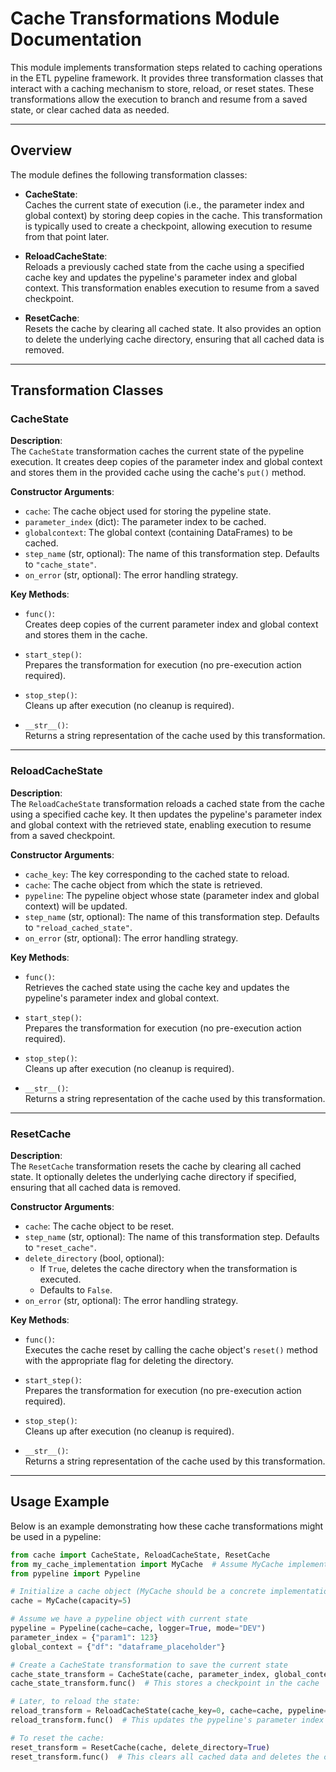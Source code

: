 # Cache Transformations Module Documentation

This module implements transformation steps related to caching operations in the ETL pypeline framework. It provides three transformation classes that interact with a caching mechanism to store, reload, or reset states. These transformations allow the execution to branch and resume from a saved state, or clear cached data as needed.

---

## Overview

The module defines the following transformation classes:

- **CacheState**:  
  Caches the current state of execution (i.e., the parameter index and global context) by storing deep copies in the cache. This transformation is typically used to create a checkpoint, allowing execution to resume from that point later.

- **ReloadCacheState**:  
  Reloads a previously cached state from the cache using a specified cache key and updates the pypeline's parameter index and global context. This transformation enables execution to resume from a saved checkpoint.

- **ResetCache**:  
  Resets the cache by clearing all cached state. It also provides an option to delete the underlying cache directory, ensuring that all cached data is removed.

---

## Transformation Classes

### CacheState

**Description**:  
The `CacheState` transformation caches the current state of the pypeline execution. It creates deep copies of the parameter index and global context and stores them in the provided cache using the cache's `put()` method.

**Constructor Arguments**:
- `cache`: The cache object used for storing the pypeline state.
- `parameter_index` (dict): The parameter index to be cached.
- `globalcontext`: The global context (containing DataFrames) to be cached.
- `step_name` (str, optional): The name of this transformation step. Defaults to `"cache_state"`.
- `on_error` (str, optional): The error handling strategy.

**Key Methods**:
- `func()`:  
  Creates deep copies of the current parameter index and global context and stores them in the cache.

- `start_step()`:  
  Prepares the transformation for execution (no pre-execution action required).

- `stop_step()`:  
  Cleans up after execution (no cleanup is required).

- `__str__()`:  
  Returns a string representation of the cache used by this transformation.

---

### ReloadCacheState

**Description**:  
The `ReloadCacheState` transformation reloads a cached state from the cache using a specified cache key. It then updates the pypeline's parameter index and global context with the retrieved state, enabling execution to resume from a saved checkpoint.

**Constructor Arguments**:
- `cache_key`: The key corresponding to the cached state to reload.
- `cache`: The cache object from which the state is retrieved.
- `pypeline`: The pypeline object whose state (parameter index and global context) will be updated.
- `step_name` (str, optional): The name of this transformation step. Defaults to `"reload_cached_state"`.
- `on_error` (str, optional): The error handling strategy.

**Key Methods**:
- `func()`:  
  Retrieves the cached state using the cache key and updates the pypeline's parameter index and global context.

- `start_step()`:  
  Prepares the transformation for execution (no pre-execution action required).

- `stop_step()`:  
  Cleans up after execution (no cleanup is required).

- `__str__()`:  
  Returns a string representation of the cache used by this transformation.

---

### ResetCache

**Description**:  
The `ResetCache` transformation resets the cache by clearing all cached state. It optionally deletes the underlying cache directory if specified, ensuring that all cached data is removed.

**Constructor Arguments**:
- `cache`: The cache object to be reset.
- `step_name` (str, optional): The name of this transformation step. Defaults to `"reset_cache"`.
- `delete_directory` (bool, optional):  
  - If `True`, deletes the cache directory when the transformation is executed.
  - Defaults to `False`.
- `on_error` (str, optional): The error handling strategy.

**Key Methods**:
- `func()`:  
  Executes the cache reset by calling the cache object's `reset()` method with the appropriate flag for deleting the directory.

- `start_step()`:  
  Prepares the transformation for execution (no pre-execution action required).

- `stop_step()`:  
  Cleans up after execution (no cleanup is required).

- `__str__()`:  
  Returns a string representation of the cache used by this transformation.

---

## Usage Example

Below is an example demonstrating how these cache transformations might be used in a pypeline:

```python
from cache import CacheState, ReloadCacheState, ResetCache
from my_cache_implementation import MyCache  # Assume MyCache implements AbstractCache
from pypeline import Pypeline

# Initialize a cache object (MyCache should be a concrete implementation of AbstractCache)
cache = MyCache(capacity=5)

# Assume we have a pypeline object with current state
pypeline = Pypeline(cache=cache, logger=True, mode="DEV")
parameter_index = {"param1": 123}
global_context = {"df": "dataframe_placeholder"}

# Create a CacheState transformation to save the current state
cache_state_transform = CacheState(cache, parameter_index, global_context)
cache_state_transform.func()  # This stores a checkpoint in the cache

# Later, to reload the state:
reload_transform = ReloadCacheState(cache_key=0, cache=cache, pypeline=pypeline)
reload_transform.func()  # This updates the pypeline's parameter index and global context

# To reset the cache:
reset_transform = ResetCache(cache, delete_directory=True)
reset_transform.func()  # This clears all cached data and deletes the cache directory